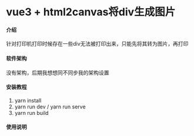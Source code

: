 # vue3 + html2canvas将div生成图片

#### 介绍

针对打印机打印时候存在一些div无法被打印出来，只能先将其转为图片，再打印

#### 软件架构

没有架构，后期我想想同不同步我的架构设置

#### 安装教程

1. yarn install
2. yarn run dev / yarn run serve
3. yarn run build

#### 使用说明
